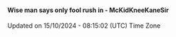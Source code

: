 #### Wise man says only fool rush in - McKidKneeKaneSir
Updated on 15/10/2024 - 08:15:02 (UTC) Time Zone
